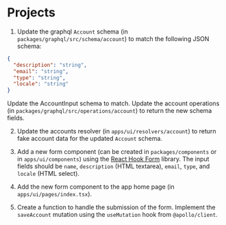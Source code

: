 # Projects

1. Update the graphql `Account` schema (in `packages/graphql/src/schema/account`) to match the following JSON schema:

```json
{
  "description": "string",
  "email": "string",
  "type": "string",
  "locale": "string"
}
```

Update the AccountInput schema to match. Update the account operations (in `packages/graphql/src/operations/account`) to return the new schema fields.

2. Update the accounts resolver (in `apps/ui/resolvers/account`) to return fake account data for the updated `Account` schema.

3. Add a new form component (can be created in `packages/components` or in `apps/ui/components`) using the [React Hook Form](https://react-hook-form.com/) library. The input fields should be `name`, `description` (HTML textarea), `email`, `type`, and `locale` (HTML select).

4. Add the new form component to the app home page (in `apps/ui/pages/index.tsx`).

5. Create a function to handle the submission of the form. Implement the `saveAccount` mutation using the `useMutation` hook from `@apollo/client`.
